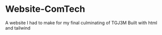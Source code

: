 # Website-ComTech
A website I had to make for my final culminating of TGJ3M
Built with html and tailwind
